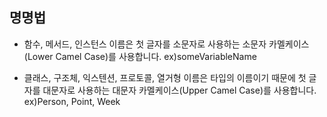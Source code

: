 ## 명명법
* 함수, 메서드, 인스턴스 이름은 첫 글자를 소문자로 사용하는 소문자 카멜케이스(Lower Camel Case)를 사용합니다.
  ex)someVariableName

* 클래스, 구조체, 익스텐션, 프로토콜, 열거형 이름은 타입의 이름이기 때문에 첫 글자를 대문자로 사용하는 대문자 카멜케이스(Upper Camel Case)를 사용합니다.
  ex)Person, Point, Week

